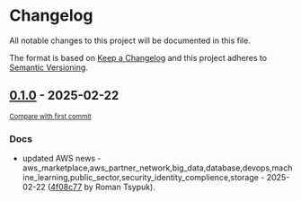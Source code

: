 # Changelog

All notable changes to this project will be documented in this file.

The format is based on [Keep a Changelog](http://keepachangelog.com/en/1.0.0/)
and this project adheres to [Semantic Versioning](http://semver.org/spec/v2.0.0.html).

<!-- insertion marker -->
## [0.1.0](https://github.com/tsypuk/aws-news/releases/tag/ver-2025-02-220.1.0) - 2025-02-22

<small>[Compare with first commit](https://github.com/tsypuk/aws-news/compare/9a752378d307e5b462f3925ab3d416fe6fb01522...ver-2025-02-22)</small>

### Docs

- updated AWS news - aws_marketplace,aws_partner_network,big_data,database,devops,machine_learning,public_sector,security_identity_complience,storage - 2025-02-22 ([4f08c77](https://github.com/tsypuk/aws-news/commit/4f08c77d3d1afad838f69c1bc9e642ab584049d3) by Roman Tsypuk).

